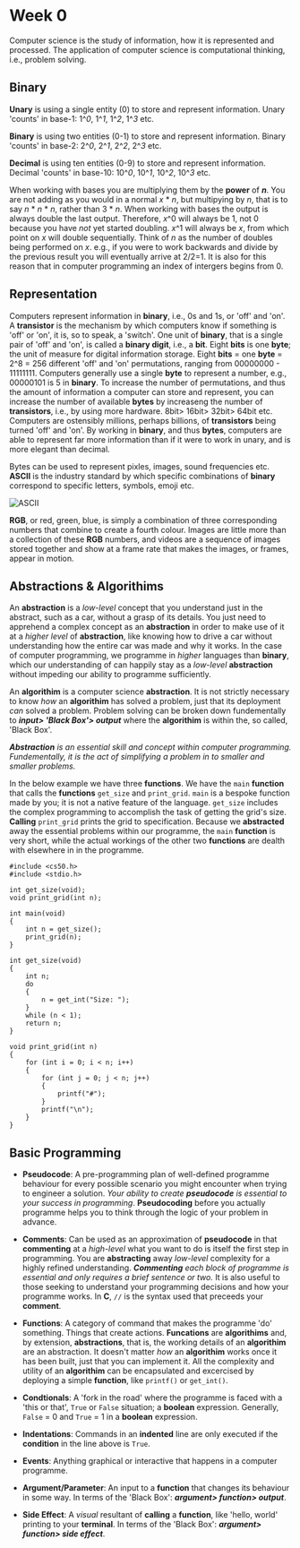 # Week 0 

Computer science is the study of information, how it is represented and processed. The application of computer science is computational thinking, i.e., problem solving.

## Binary

**Unary** is using a single entity (0) to store and represent information.
Unary 'counts' in base-1: 1^*0*, 1^*1*, 1^*2*, 1^*3* etc. 

**Binary** is using two entities (0-1) to store and represent information.
Binary 'counts' in base-2: 2^*0*, 2^*1*, 2^*2*, 2^*3* etc.

**Decimal** is using ten entities (0-9) to store and represent information.
Decimal 'counts' in base-10: 10^*0*, 10^*1*, 10^*2*, 10^*3* etc.

When working with bases you are multiplying them by the **power** of ***n***. You are not adding as you would in a normal *x* * *n*, but multipying by *n*, that is to say *n* * *n* * *n*, rather than 3 * *n*. When working with bases the output is always double the last output. Therefore, *x*^0 will always be 1, not 0 because you have *not* yet started doubling. *x*^1 will always be *x*, from which point on *x* will double sequentially. Think of *n* as the number of doubles being performed on *x*. e.g., if you were to work backwards and divide by the previous result you will eventually arrive at 2/2=1. It is also for this reason that in computer programming an index of intergers begins from 0. 

## Representation

Computers represent information in **binary**, i.e., 0s and 1s, or 'off' and 'on'. A **transistor** is the mechanism by which computers know if something is 'off' or 'on', it is, so to speak, a 'switch'. One unit of **binary**, that is a single pair of 'off' and 'on', is called a **binary digit**, i.e., a **bit**. Eight **bits** is one **byte**; the unit of measure for digital information storage. Eight **bits** = one **byte** = 2^8 = 256 different 'off' and 'on' permutations, ranging from 00000000 - 11111111. Computers generally use a single **byte** to represent a number, e.g., 00000101 is 5 in **binary**. To increase the number of permutations, and thus the amount of information a computer can store and represent, you can increase the number of available **bytes** by increaseng the number of **transistors**, i.e., by using more hardware. 8bit> 16bit> 32bit> 64bit etc. Computers are ostensibly millions, perhaps billions, of **transistors** being turned 'off' and 'on'. By working in **binary**, and thus **bytes**, computers are able to represent far more information than if it were to work in unary, and is more elegant than decimal.

Bytes can be used to represent pixles, images, sound frequencies etc. **ASCII** is the industry standard by which specific combinations of **binary** correspond to specific letters, symbols, emoji etc.

![ASCII](<cs50Week0Slide93-1.png>)

**RGB**, or red, green, blue, is simply a combination of three corresponding numbers that combine to create a fourth colour. Images are little more than a collection of these **RGB** numbers, and videos are a sequence of images stored together and show at a frame rate that makes the images, or frames, appear in motion.

## Abstractions & Algorithims

An **abstraction** is a *low-level* concept that you understand just in the abstract, such as a car, without a grasp of its details. You just need to apprehend a complex concept as an **abstraction** in order to make use of it at a *higher level* of **abstraction**, like knowing how to drive a car without understanding how the entire car was made and why it works. In the case of computer programming, we programme in *higher* languages than **binary**, which our understanding of can happily stay as a *low-level* **abstraction** without impeding our ability to programme sufficiently.

An **algorithim** is a computer science **abstraction**. It is not strictly necessary to know *how* an **algorithim** has solved a problem, just that its deployment *can* solved a problem. Problem solving can be broken down fundementally to ***input> 'Black Box'> output*** where the **algorithim** is within the, so called, 'Black Box'.

_**Abstraction** is an essential skill and concept within computer programming. Fundementally, it is the act of *simplifying* a problem in to smaller and smaller problems._

In the below example we have three **functions**. We have the `main` **function** that calls the **functions** `get_size` and `print_grid`. `main` is a bespoke function made by you; it is not a native feature of the language. `get_size` includes the complex programming to accomplish the task of getting the grid's size. **Calling** `print_grid` prints the grid to specification. Because we **abstracted** away the essential problems within our programme, the `main` **function** is very short, while the actual workings of the other two **functions** are dealth with elsewhere in in the programme.

    #include <cs50.h>
    #include <stdio.h>

    int get_size(void);
    void print_grid(int n);

    int main(void)
    {
        int n = get_size();
        print_grid(n);
    }

    int get_size(void)
    {
        int n;
        do
        {
            n = get_int("Size: ");
        }
        while (n < 1);
        return n;
    }

    void print_grid(int n)
    {
        for (int i = 0; i < n; i++)
        {
            for (int j = 0; j < n; j++)
            {
                printf("#");
            }
            printf("\n");
        }
    }

## Basic Programming

- **Pseudocode**: A pre-programming plan of well-defined programme behaviour for every possible scenario you might encounter when trying to engineer a solution. _Your ability to create **pseudocode** is essential to your success in programming_. **Pseudocoding** before you actually programme helps you to think through the logic of your problem in advance. 

- **Comments**: Can be used as an approximation of **pseudocode** in that **commenting** at a *high-level* what you want to do is itself the first step in programming. You are **abstracting** away *low-level* complexity for a highly refined understanding. _**Commenting** *each* block of programme is *essential* and only requires a brief sentence or two._ It is also useful to those seeking to understand your programming decisions and how your programme works. In **C**, `//` is the syntax used that preceeds your **comment**.

- **Functions**: A category of command that makes the programme 'do' something. Things that create actions. **Funcations** are **algorithims** and, by extension, **abstractions**, that is, the working details of an **algorithim** are an abstraction. It doesn't matter *how* an **algorithim** works once it has been built, just that you can implement it. All the complexity and utility of an **algorithim** can be encapsulated and excercised by deploying a simple **function**, like `printf()` or `get_int()`.

- **Condtionals**: A 'fork in the road' where the programme is faced with a 'this or that', `True` or `False` situation; a **boolean** expression. Generally, `False` = 0 and `True` = 1 in a **boolean** expression.

- **Indentations**: Commands in an **indented** line are only executed if the **condition** in the line above is `True`.

- **Events**: Anything graphical or interactive that happens in a computer programme.

- **Argument/Parameter**: An input to a **function** that changes its behaviour in some way. In terms of the 'Black Box': ***argument> function> output***.

- **Side Effect**: A *visual* resultant of **calling** a **function**, like 'hello, world' printing to your **terminal**. In terms of the 'Black Box': ***argument> function> side effect***.